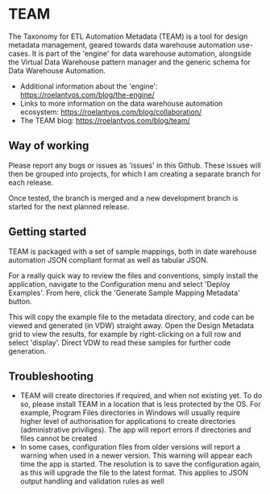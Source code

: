 # TEAM

The Taxonomy for ETL Automation Metadata (TEAM) is a tool for design metadata management, geared towards data warehouse automation use-cases. It is part of the 'engine' for data warehouse automation, alongside the Virtual Data Warehouse pattern manager and the generic schema for Data Warehouse Automation.

* Additional information about the 'engine': https://roelantvos.com/blog/the-engine/
* Links to more information on the data warehouse automation ecosystem: https://roelantvos.com/blog/collaboration/
* The TEAM blog: https://roelantvos.com/blog/team/

## Way of working

Please report any bugs or issues as 'issues' in this Github. These issues will then be grouped into projects, for which I am creating a separate branch for each release.

Once tested, the branch is merged and a new development branch is started for the next planned release.

## Getting started

TEAM is packaged with a set of sample mappings, both in date warehouse automation JSON compliant format as well as tabular JSON.

For a really quick way to review the files and conventions, simply install the application, navigate to the Configuration menu and select 'Deploy Examples'. From here, click the 'Generate Sample Mapping Metadata' button.

This will copy the example file to the metadata directory, and code can be viewed and generated (in VDW) straight away. Open the Design Metadata grid to view the results, for example by right-clicking on a full row and select 'display'. Direct VDW to read these samples for further code generation.

## Troubleshooting

* TEAM will create directories if required, and when not existing yet. To do so, please install TEAM in a location that is less protected by the OS. For example, Program Files directories in Windows will usually require higher level of authorisation for applications to create directories (administrative priviliges). The app will report errors if directories and files cannot be created
* In some cases, configuration files from older versions will report a warning when used in a newer version. This warning will appear each time the app is started. The resolution is to save the configuration again, as this will upgrade the file to the latest format. This applies to JSON output handling and validation rules as well
